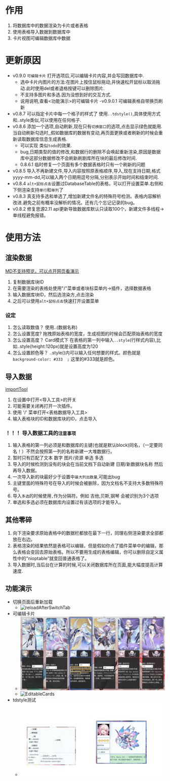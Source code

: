 # 作用
1. 将数据库中的数据渲染为卡片或者表格
2. 使用表格导入数据到数据库中
3. 卡片视图可编辑数据库中数据
# 更新原因
- v0.9.0 `可编辑卡片` 打开选项后,可以编辑卡片内容,并会写回数据库中.
    - 选中卡片内图片的方法:在图片上按住鼠标拖动,并快速松开鼠标以取消拖动.此时使用del或者退格按键可以删除图片.
    - 不支持多图片和多选.因为没想到好的交互方式.
    - 说用说明,查看<功能演示>的可编辑卡片
    -v0.9.0.1 可编辑表格自带换页刷新
- v0.8.7 可以指定卡片中每一个格子的样式了 使用`..tdstyle()`,具体使用方式和..style类似,可以使用在任何格子.
- v0.8.6 添加一个选项,自动刷新,现在只有`切换窗口`的选项,点击显示绿色就能用.当自动刷新勾选时,,假如数据库的数据有变动,再页面更换或者刷新的时候会重新读取数据库信息生成表格.
    - 可以实现 类似`todo`的效果.
    - bug,日期类型的值的修改,和数据行的删除不会唤起重新渲染,原因是数据库中这部分数据修改不会刷新刷剧库所在块的最后修改时间.
    - 0.8.6.1 临时修复一个页面有多个数据表格时只有一个刷新的问题
- v0.8.5 导入不再新建文件,导入内容按照原表格顺序,导入,现在支持日期,格式yyyy-mm-dd,可以输入两个日期用逗号分隔,分别表示开始时间和结束时间.
- v0.8.4  `alt+鼠标点击`设置过DatabaseTable的表格，可以打开设置菜单.右侧和下侧渲染支持`单行`和`单列`了
- v0.8.3 真支持多选和单选了,增加新建文件名的特殊符号检测。表格内容解析改进.避免之前有概率没解析的情况。还有几个忘记记录的bug。
- v0.8.2 修复思源2.11 api更新导致数据库默认只读取100个，新建文件多线程->单线程避免报错。
# 使用方法
## 渲染数据
[MD不支持预览，可以点开网页看演示](https://github.com/AirParty/siyuan-plugin-niop-DataBaseTable/assets/7642279/112f9f2b-bb60-48df-bc0c-fa160874a16b)
1. 复制数据库块ID
2. 在需要渲染的表格处使用"/"菜单或者块标菜单内->插件，选择数据表格
3. 输入数据库块ID，然后选渲染方,点击渲染
4. 之后可以使用`alt+鼠标点击`快速打开设置菜单
### 设定
1. 怎么读取数值？
    使用..(数据名称)
2. 怎么设置宽度?
    拖拽原始表格的宽度，生成视图的时候会匹配原始表格的宽度
3. 怎么设置高度？
    Card模式下 在表格的第一列中输入`..style`(行样式内容),比如..style(height:120px)就是设置高度为120
4. 怎么设置颜色等？
..style()内可以输入任何想要的样式。颜色就是 `background-color: #333  ;`  这里的#333就是颜色。
## 导入数据
[importTool](https://github.com/AirParty/siyuan-plugin-niop-DataBaseTable/assets/7642279/22d25560-0acf-4575-8e2a-831ec7204625)
1. 在设置中打开<导入工具>的开关
2. 可能需要关闭再打开一次插件。
3. 使用 '/' 菜单打开<表格数据导入工具>
4. 输入表格块的ID和数据库块的ID，点击导入
### ！！！ 导入数据工具的`注意事项`
1. 输入表格的第一列必须是和数据库的主键(也就是默认block)同名，（一定要同名！）不然会按照第一列的名称新建一大堆数据行。
2. 暂时只有匹配了文本 数字 图片/资源 单选 多选
3. 导入的时候检测到没有的块会在当前文档下自动新建 日期/新数据块名称  然后再导入数据。
4. 一次导入新的块最好少于设置中`最大列出数量`,可能出bug
5. 主键里面的特殊符号在导入的时候会被删除，因为文档名不支持大多数特殊符号。
6. 导入`多选`的时候使用`,`作为分隔符。例如 吉他,贝斯,钢琴 会被识别为3个选项
7. 单选和多选必须在数据库内设置过有该选项的才能导入。
## 其他零碎
1. 向下渲染要求原始表格中的数据栏都放在最下一行，同理右侧渲染要求全部都放在右边。
2. 表格渲染的结果依然是表格可以编辑，但是假如你点了插件菜单中的编辑，那么表格会变回去原始表格。所以不要用生成的表格编辑，你可以删除自定义属性中的“nioptable”就变回普通表格了。
3. 导入数据时,当后台在计算的时候,可以关闭数据库所在页面,能大幅度提高计算速度.
## 功能演示
- 切换页面后重新加载 
    - ![reloadAfterSwitchTab](https://github.com/AirParty/siyuan-plugin-niop-DataBaseTable/assets/7642279/c9897082-ed8e-41cd-8e2f-0a2df8bb6d74)
- 可编辑卡片 
    - ![EditableCardsPreview](https://github.com/AirParty/siyuan-plugin-niop-DataBaseTable/blob/main/notice/editableCard.jpg)
    - ![EditableCards](https://github.com/AirParty/siyuan-plugin-niop-DataBaseTable/assets/7642279/ef590759-ca43-4d0d-854e-c2ba175dad87)
- tdstyle测试 
    - ![tdstyle](https://github.com/AirParty/siyuan-plugin-niop-DataBaseTable/blob/main/notice/tdstyleTest.jpg)
